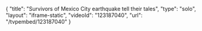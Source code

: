 {
    "title": "Survivors of Mexico City earthquake tell their tales",
    "type": "solo",
    "layout": "iframe-static",
    "videoId": "123187040",
    "url": "\/tvpembed\/123187040"
}